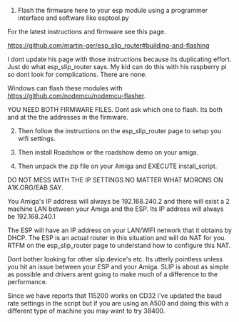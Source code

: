 

1. Flash the firmware here to your esp module using a programmer interface and software like esptool.py

For the latest instructions and firmware see this page.

https://github.com/martin-ger/esp_slip_router#building-and-flashing

I dont update his page with those instructions because its duplicating effort. Just do what esp_slip_router says. My kid can do this with his raspberry pi so dont look for complications. There are none.

Windows can flash these modules with https://github.com/nodemcu/nodemcu-flasher. 

YOU NEED BOTH FIRMWARE FILES. Dont ask which one to flash. Its both and at the the addresses in the firmware. 

2. Then follow the instructions on the esp_slip_router page to setup you wifi settings.

3. Then install Roadshow or the roadshow demo on your amiga. 

4. Then unpack the zip file on your Amiga and EXECUTE install_script.

DO NOT MESS WITH THE IP SETTINGS NO MATTER WHAT MORONS ON A1K.ORG/EAB SAY. 

You Amiga's IP address will always be 192.168.240.2 and there will exist a 2 machine LAN between your Amiga and the ESP. Its IP address will always be 192.168.240.1

The ESP will have an IP address on your LAN/WIFI network that it obtains by DHCP. The ESP is an actual router in this situation and will do NAT for you. RTFM on the esp_slip_router page to understand how to configure this NAT. 

Dont bother looking for other slip.device's etc. Its utterly pointless unless you hit an issue between your ESP and your Amiga. SLIP is about as simple as possible and drivers arent going to make much of a difference to the performance. 

Since we have reports that 115200 works on CD32 i've updated the baud rate settings in the script but if you are using an A500 and doing this with a different type of machine you may want to try 38400. 
